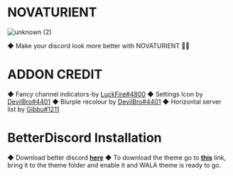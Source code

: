 # NOVATURIENT
![unknown (2)](https://user-images.githubusercontent.com/84565593/137839182-472e4597-34b7-4c2f-a946-177f002758fb.jpg)

◆ Make your discord look more better with NOVATURIENT 🤪🔥
# ADDON CREDIT
◆ Fancy channel indicators-by [LuckFire#4800](https://github.com/LuckFire)
◆ Settings Icon by [DevilBro#4401](https://github.com/mwittrien)
◆ Blurple recolour by [DevilBro#4401](https://github.com/mwittrien)
◆ Horizontal server list by [Gibbu#1211](https://github.com/Gibbu)
# BetterDiscord Installation
◆ Download better discord [**here**](https://betterdiscord.app/)
◆ To download the theme go to [**this**](https://betterdiscord.app/theme/NOVATURIENT) link, bring it to the theme folder and enable it and WALA theme is ready to go.
